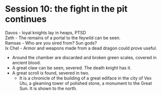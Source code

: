 # Session 10: the fight in the pit continues

Davos   - loyal knights lay in heaps, PTSD  
Zeth    - The remains of a portal to the feywild can be seen.   
Ramsas  - Who are you sired from? Sun gods?  
Ix Chel - Armor and weapons made from a dead dragon could prove useful.  

- Around the chamber are discarded and broken green scales, covered in ancient blood.  
- A great claw can be seen, severed. The death knight has it.  
- A great scroll is found, severed in two.  
    - It is a chronicle of the building of a great ediface in the city of Vex Utu, a gleaming tower of polished stone, a monument to the Great Sun. It is shown to the north.  
